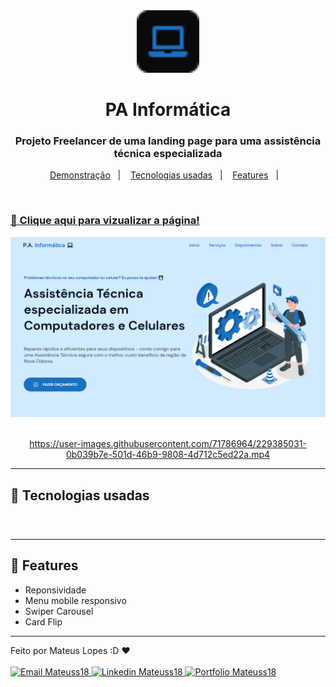 <div align="center">
  <img src="./assets/favicon.svg" height="100">
</div>

<h1 align="center">
    PA Informática
</h1>

<h3 align="center">
  Projeto Freelancer de uma landing page para uma assistência técnica especializada
</h3>

<p align="center">
    <a href="#🔗-clique-aqui-para-vizualizar-a-página!">Demonstração</a>&nbsp;&nbsp;&nbsp;|&nbsp;&nbsp;&nbsp;
    <a href="#🔨-tecnologias-usadas">Tecnologias usadas</a>&nbsp;&nbsp;&nbsp;|&nbsp;&nbsp;&nbsp;
    <a href="#🎯-features">Features</a>&nbsp;&nbsp;&nbsp;|&nbsp;&nbsp;&nbsp;
</p>

<br>

### [🔗 Clique aqui para vizualizar a página!](https://pa-informatica.vercel.app)
<div align="center">

<img src="./assets/readme-image.png" alt="">

</div>

<br>

<div align="center">

https://user-images.githubusercontent.com/71786964/229385031-0b039b7e-501d-46b9-9808-4d712c5ed22a.mp4

</div>

>
---

## 🔨 Tecnologias usadas

<div>
<img src="https://img.shields.io/badge/HTML5-E34F26?style=for-the-badge&logo=html5&logoColor=white" height="35" alt="">

<img src="https://img.shields.io/badge/SASS-hotpink.svg?style=for-the-badge&logo=SASS&logoColor=white" height="35" alt="">

<img src="https://img.shields.io/badge/JavaScript-323330?style=for-the-badge&logo=javascript&logoColor=F7DF1E" height="35" alt="">

<img src="https://img.shields.io/badge/Vercel-000000?style=for-the-badge&logo=vercel&logoColor=white" height="35" alt="">
</div>

###

>
---
## 🎯 Features

- Reponsividade 
- Menu mobile responsivo
- Swiper Carousel
- Card Flip

---

Feito por Mateus Lopes :D ❤ <br><br>
<a href="mailto:mateus20.lopes02@gmail.com" target="_blank">
  <img src="https://img.shields.io/badge/Gmail-D14836?style=for-the-badge&logo=gmail&logoColor=white" alt="Email Mateuss18">
</a>
<a href="https://www.linkedin.com/in/mateus--lopes/" target="_blank">
  <img src="https://img.shields.io/badge/LinkedIn-0077B5?style=for-the-badge&logo=linkedin&logoColor=white" alt="Linkedin Mateuss18">
</a>
<a href="https://https://mateuslopes.netlify.app" target="_blank">
  <img src="https://img.shields.io/badge/-Portfolio-black?logo=flickr&style=for-the-badge" alt="Portfolio Mateuss18">
</a>
